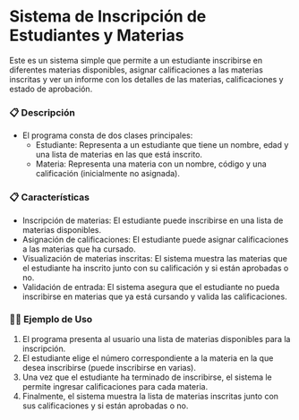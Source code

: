 <h1>Sistema de Inscripción de Estudiantes y Materias</h1>

Este es un sistema simple que permite a un estudiante inscribirse en diferentes materias disponibles, asignar calificaciones a las materias inscritas y ver un informe con los detalles de las materias, calificaciones y estado de aprobación.

<h3>📋 Descripción</h3>
<ul>
<li>El programa consta de dos clases principales:
  <ul>
    <li>Estudiante: Representa a un estudiante que tiene un nombre, edad y una lista de materias en las que está inscrito.</li>
    <li>Materia: Representa una materia con un nombre, código y una calificación (inicialmente no asignada).</li>
  </ul>
</li>
</ul>

<h3>📋 Características</h3>
<ul>
    <li>Inscripción de materias: El estudiante puede inscribirse en una lista de materias disponibles.</li>
    <li>Asignación de calificaciones: El estudiante puede asignar calificaciones a las materias que ha cursado.</li>
    <li>Visualización de materias inscritas: El sistema muestra las materias que el estudiante ha inscrito junto con su calificación y si están aprobadas o no.</li>
    <li>Validación de entrada: El sistema asegura que el estudiante no pueda inscribirse en materias que ya está cursando y valida las calificaciones.</li>
</ul>

<h3>🧑‍💻 Ejemplo de Uso</h3>
<ol>
  <li>El programa presenta al usuario una lista de materias disponibles para la inscripción.</li>
  <li>El estudiante elige el número correspondiente a la materia en la que desea inscribirse (puede inscribirse en varias).</li>
  <li>Una vez que el estudiante ha terminado de inscribirse, el sistema le permite ingresar calificaciones para cada materia.</li>
  <li>Finalmente, el sistema muestra la lista de materias inscritas junto con sus calificaciones y si están aprobadas o no.</li>
</ol>
 
